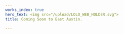 ```yaml
---
works_index: true
hero_text: <img src="/upload/LOLO_WEB_HOLDER.svg">
title: Coming Soon to East Austin.

---
```

<Hero :text="$page.frontmatter.hero_text" />
<WorksList />
